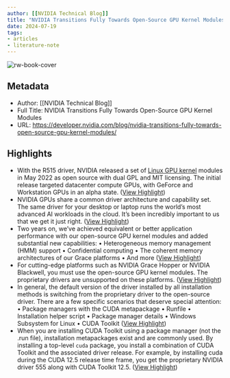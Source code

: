 ```yaml
---
author: [[NVIDIA Technical Blog]]
title: "NVIDIA Transitions Fully Towards Open-Source GPU Kernel Modules"
date: 2024-07-19
tags: 
- articles
- literature-note
---
```

![rw-book-cover](https://developer-blogs.nvidia.com/wp-content/uploads/2023/12/hpc-featured.jpg)

## Metadata
- Author: [[NVIDIA Technical Blog]]
- Full Title: NVIDIA Transitions Fully Towards Open-Source GPU Kernel Modules
- URL: https://developer.nvidia.com/blog/nvidia-transitions-fully-towards-open-source-gpu-kernel-modules/

## Highlights
- With the R515 driver, NVIDIA released a set of [Linux GPU kernel](https://developer.nvidia.com/blog/nvidia-releases-open-source-gpu-kernel-modules/) modules in May 2022 as open source with dual GPL and MIT licensing. The initial release targeted datacenter compute GPUs, with GeForce and Workstation GPUs in an alpha state. ([View Highlight](https://read.readwise.io/read/01j355qcedwdg1xw7bv27482cp))
- NVIDIA GPUs share a common driver architecture and capability set. The same driver for your desktop or laptop runs the world’s most advanced AI workloads in the cloud. It’s been incredibly important to us that we get it just right. ([View Highlight](https://read.readwise.io/read/01j355qgz199vk741yg7ga4m3q))
- Two years on, we’ve achieved equivalent or better application performance with our open-source GPU kernel modules and added substantial new capabilities:
  • Heterogeneous memory management (HMM) support
  • Confidential computing
  • The coherent memory architectures of our Grace platforms
  • And more ([View Highlight](https://read.readwise.io/read/01j355qq92629t2aedxhy9j2k2))
- For cutting-edge platforms such as NVIDIA Grace Hopper or NVIDIA Blackwell, you must use the open-source GPU kernel modules. The proprietary drivers are unsupported on these platforms. ([View Highlight](https://read.readwise.io/read/01j355qzr7tsw6ebcjbstp9gdf))
- In general, the default version of the driver installed by all installation methods is switching from the proprietary driver to the open-source driver. There are a few specific scenarios that deserve special attention:
  • Package managers with the CUDA metapackage
  • Runfile
  • Installation helper script
  • Package manager details
  • Windows Subsystem for Linux
  • CUDA Toolkit ([View Highlight](https://read.readwise.io/read/01j355rc4ker226jw4ea8zrj43))
- When you are installing CUDA Toolkit using a package manager (not the .run file), installation metapackages exist and are commonly used. By installing a top-level `cuda` package, you install a combination of CUDA Toolkit and the associated driver release. For example, by installing cuda during the CUDA 12.5 release time frame, you get the proprietary NVIDIA driver 555 along with CUDA Toolkit 12.5. ([View Highlight](https://read.readwise.io/read/01j355rn97n3spe8tc844mve2t))
